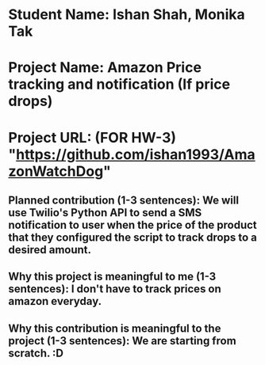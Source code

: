
# Student Name: Ishan Shah, Monika Tak
# Project Name: Amazon Price tracking and notification (If price drops)

# Project URL: (FOR HW-3) "https://github.com/ishan1993/AmazonWatchDog"

## Planned contribution (1-3 sentences): We will use Twilio's Python API to send a SMS notification to user when the price of the product that they configured the script to track drops to a desired amount.

## Why this project is meaningful to me (1-3 sentences): I don't have to track prices on amazon everyday.

## Why this contribution is meaningful to the project (1-3 sentences): We are starting from scratch. :D
